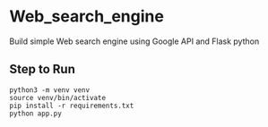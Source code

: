 # Web_search_engine
Build simple Web search engine using Google API and Flask python

## Step to Run
```
python3 -m venv venv
source venv/bin/activate
pip install -r requirements.txt
python app.py
```
